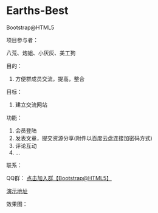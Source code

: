 # Earths-Best
Bootstrap@HTML5

项目参与者：

八荒、炮姐、小灰灰、美工狗

目的：

1. 方便群成员交流，提高，整合

目标：

1. 建立交流网站

功能：

1. 会员登陆
2. 发表文章，提交资源分享(附件以百度云盘连接加密码方式)
3. 评论互动
4. ...

联系：

QQ群：
<a target="_blank" href="http://jq.qq.com/?_wv=1027&k=cYdUUY">点击加入群【Bootstrap@HTML5】</a>

<a target="_blank" href="http://tiano.gotoip4.com">演示地址</a>

效果图：

<img src="image-1.jpg" alt="">

<img src="image-2.jpg" alt="">
